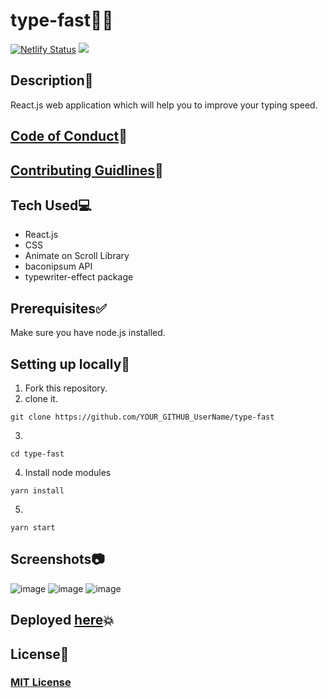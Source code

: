 # type-fast👨‍💻
[![Netlify Status](https://api.netlify.com/api/v1/badges/0d0b3f5b-28fa-496b-ad90-00b09804c624/deploy-status)](https://app.netlify.com/sites/type-fast-bymukul/deploys) <a href="https://github.com/MukulKolpe/type-fast"><img src="https://img.shields.io/github/license/MukulKolpe/type-fast"></img></a>
## Description📰
React.js web application which will help you to improve your typing speed.

## [Code of Conduct](https://github.com/MukulKolpe/type-fast/blob/main/CODE_OF_CONDUCT.md)📝

## [Contributing Guidlines](https://github.com/MukulKolpe/type-fast/blob/main/CONTRIBUTING.md)🔨


## Tech Used💻
- React.js
- CSS
- Animate on Scroll Library
- baconipsum API
- typewriter-effect package


## Prerequisites✅

Make sure you have node.js installed.


## Setting up locally🚧
1. Fork this repository.
2. clone it.
 ```
 git clone https://github.com/YOUR_GITHUB_UserName/type-fast
 ```
3. 
 ```
 cd type-fast
 ```
4. Install node modules
 ```
 yarn install
 ```
5. 
 ```
 yarn start
 ```

   
## Screenshots📷

![image](https://user-images.githubusercontent.com/78664749/153219759-b552ce28-17ff-4161-8910-e6df36a0e449.png)
![image](https://user-images.githubusercontent.com/78664749/153219935-96681d9c-8c9b-48bf-b860-2af89880547f.png)
![image](https://user-images.githubusercontent.com/78664749/153220189-9454126e-7f62-40e1-8e50-ddd11a22cb35.png)



## Deployed [here](https://type-fast-bymukul.netlify.app/)💥

## License📝

### [MIT License](https://github.com/MukulKolpe/type-fast/blob/main/LICENSE)
